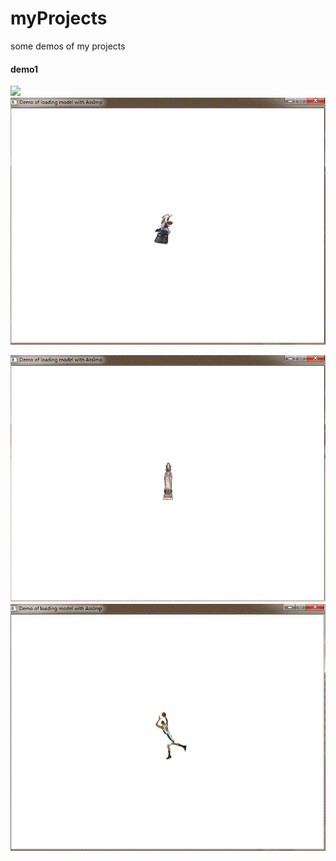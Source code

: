 # myProjects
some demos of my projects

#### demo1

![](https://github.com/2013211543/myProjects/blob/master/demos/hushoushuang.gif)
![](https://github.com/2013211543/myProjects/blob/master/demos/kona2.gif)

![](https://github.com/2013211543/myProjects/blob/master/demos/dafo.gif)
![](https://github.com/2013211543/myProjects/blob/master/demos/duncan2.gif)
